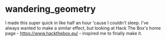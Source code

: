 # wandering_geometry
I made this super quick in like half an hour 'cause I couldn't sleep. I've always wanted to make a similar effect, but looking at Hack The Box's home page - https://www.hackthebox.eu/ - inspired me to finally make it.
